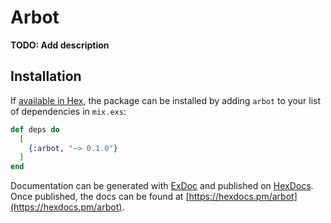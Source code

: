 # Arbot

**TODO: Add description**

## Installation

If [available in Hex](https://hex.pm/docs/publish), the package can be installed
by adding `arbot` to your list of dependencies in `mix.exs`:

```elixir
def deps do
  [
    {:arbot, "~> 0.1.0"}
  ]
end
```

Documentation can be generated with [ExDoc](https://github.com/elixir-lang/ex_doc)
and published on [HexDocs](https://hexdocs.pm). Once published, the docs can
be found at [https://hexdocs.pm/arbot](https://hexdocs.pm/arbot).

